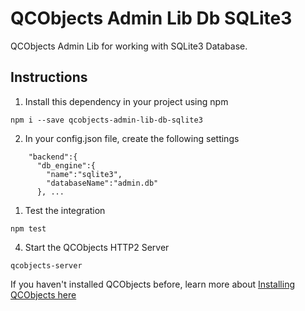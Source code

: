# QCObjects Admin Lib Db SQLite3

QCObjects Admin Lib for working with SQLite3 Database.

## Instructions

1. Install this dependency in your project using npm

```shell
npm i --save qcobjects-admin-lib-db-sqlite3
```

2. In your config.json file, create the following settings

```shell
    "backend":{
      "db_engine":{
        "name":"sqlite3",
        "databaseName":"admin.db"
      }, ...
```

1. Test the integration

```shell
npm test
```

4. Start the QCObjects HTTP2 Server

```shell
qcobjects-server
```
If you haven't installed QCObjects before, learn more about [Installing QCObjects here](https://docs.qcobjects.org/#installing)
